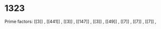# 1323

Prime factors: [[3]] , [[441]] , [[3]] , [[147]] , [[3]] , [[49]] , [[7]] , [[7]] , [[7]] , 